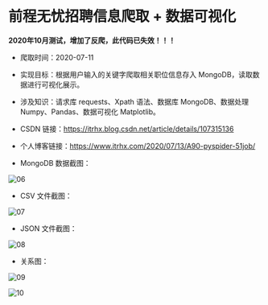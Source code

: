 # 前程无忧招聘信息爬取 + 数据可视化

**2020年10月测试，增加了反爬，此代码已失效！！！**

- 爬取时间：2020-07-11

- 实现目标：根据用户输入的关键字爬取相关职位信息存入 MongoDB，读取数据进行可视化展示。

- 涉及知识：请求库 requests、Xpath 语法、数据库 MongoDB、数据处理 Numpy、Pandas、数据可视化 Matplotlib。

- CSDN 链接：https://itrhx.blog.csdn.net/article/details/107315136

- 个人博客链接：https://www.itrhx.com/2020/07/13/A90-pyspider-51job/

- MongoDB 数据截图：

![06](https://cdn.jsdelivr.net/gh/TRHX/ImageHosting/ITRHX-PIC/A90/06.png)

- CSV 文件截图：

![07](https://cdn.jsdelivr.net/gh/TRHX/ImageHosting/ITRHX-PIC/A90/07.png)

- JSON 文件截图：

![08](https://cdn.jsdelivr.net/gh/TRHX/ImageHosting/ITRHX-PIC/A90/08.png)

- 关系图：

![09](https://cdn.jsdelivr.net/gh/TRHX/ImageHosting/ITRHX-PIC/A90/09.png)

![10](https://cdn.jsdelivr.net/gh/TRHX/ImageHosting/ITRHX-PIC/A90/10.png)
